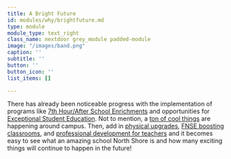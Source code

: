 ```yaml
---
title: A Bright Future
id: modules/why/brightfuture.md
type: module
module_type: text_right
class_name: nextdoor grey_module padded-module
image: "/images/band.png"
caption: ''
subtitle: ''
button: ''
button_icon: ''
list_items: []

---
```

There has already been noticeable progress with the implementation of programs like [7th Hour/After School Enrichments](/nse#7<sup>th</sup>Hour) and opportunities for [Exceptional Student Education](/nse#ExceptionalStudents). Not to mention, a [ton of cool things](/nse#Highlights) are happening around campus. Then, add in [physical upgrades](#), [FNSE boosting classrooms](#), and [professional development for teachers](#) and it becomes easy to see what an amazing school North Shore is and how many exciting things will continue to happen in the future! 
